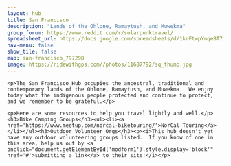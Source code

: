 ```yaml
---
layout: hub
title: San Francisco
description: "Lands of the Ohlone, Ramaytush, and Muwekma"
group_forum: https://www.reddit.com/r/solarpunktravel/
spreadsheet_url: https://docs.google.com/spreadsheets/d/1krFtwpYnqe8T7mCaAVJzsqxe_CYDAIbQKwoLMMPZc3k/gviz/tq?tqx=out:json&sheet=san_francisco
nav-menu: false
show_tile: false
map: san-francisco_797298
image: https://ridewithgps.com//photos/11687792/sq_thumb.jpg
---
```


    <p>The San Francisco Hub occupies the ancestral, traditional and contemporary lands of the Ohlone, Ramaytush, and Muwekma.  We enjoy today what the indigenous people protected and continue to protect, and we remember to be grateful.</p>

    <p>Here are some resources to help you travel lightly and well.</p>
    <h3>Bike Camping Groups</h3><ul><li><a href='https://www.meetup.com/norcal-biketouring/'>NorCal Touring</a></li></ul><h3>Outdoor Volunteer Orgs</h3><p><i>This hub doesn't yet have any outdoor volunteering groups listed.  If you know of one in this area, help us out by <a onclick="document.getElementById('modform1').style.display='block'" href='#'>submitting a link</a> to their site!</i></p>